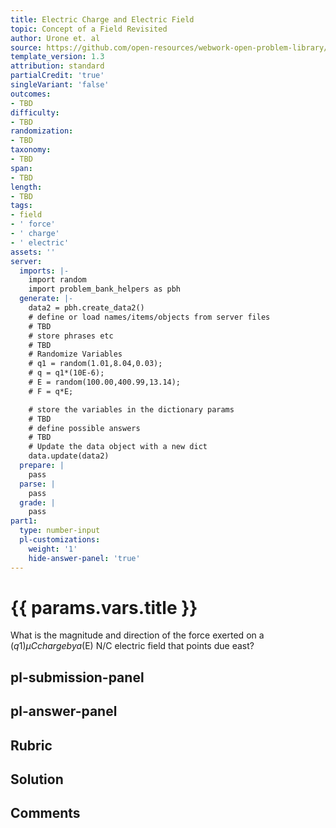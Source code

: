 ```yaml
---
title: Electric Charge and Electric Field
topic: Concept of a Field Revisited
author: Urone et. al
source: https://github.com/open-resources/webwork-open-problem-library/tree/master/Contrib/BrockPhysics/College_Physics_Urone/18.Electric_Field/18-04.Concept_of_a_Field_Revisited/NU_U17_18_04_002.pg
template_version: 1.3
attribution: standard
partialCredit: 'true'
singleVariant: 'false'
outcomes:
- TBD
difficulty:
- TBD
randomization:
- TBD
taxonomy:
- TBD
span:
- TBD
length:
- TBD
tags:
- field
- ' force'
- ' charge'
- ' electric'
assets: ''
server:
  imports: |-
    import random
    import problem_bank_helpers as pbh
  generate: |-
    data2 = pbh.create_data2()
    # define or load names/items/objects from server files
    # TBD
    # store phrases etc
    # TBD
    # Randomize Variables
    # q1 = random(1.01,8.04,0.03);
    # q = q1*(10E-6);
    # E = random(100.00,400.99,13.14);
    # F = q*E;

    # store the variables in the dictionary params
    # TBD
    # define possible answers
    # TBD
    # Update the data object with a new dict
    data.update(data2)
  prepare: |
    pass
  parse: |
    pass
  grade: |
    pass
part1:
  type: number-input
  pl-customizations:
    weight: '1'
    hide-answer-panel: 'true'
---
```


# {{ params.vars.title }} 


What is the magnitude and direction of the force exerted on a ($q1) μC charge by a ($E) N/C electric field that points due east?


## pl-submission-panel 


## pl-answer-panel 


## Rubric 


## Solution 


## Comments 



